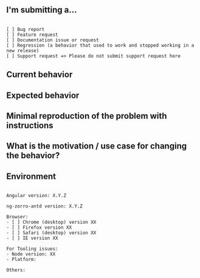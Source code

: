<!--
1. 官方 issue 用于报告 bug 和需求建议，关于Angular的使用和开发问题在这里可能不会得到解答，感谢您的理解。
2. 建议使用英文进行提问，这样你的问题可以被更多的人阅读和回答。如果表达上确实较复杂，英文标题加中文描述也是可选的方案。
3. 报告 BUG 时请务必按照下列格式书写，并尽可能提供源代码、复现步骤、复现演示、GIF 演示等。我们和你一样都希望尽快解决问题，请不要浪费时间在互相追问上。
4. 注意你的 issue 格式，不适合阅读的格式会被忽视或直接关闭。
5. 如果需要粘贴源码，尽量避免截图并注意代码格式。关于如何在 Markdown 中书写代码可以参考：https://segmentfault.com/markdown
6. 抱怨不能解决问题，通畅有效和心情舒畅的交流才能解决。
-->

## I'm submitting a...
<!-- Check one of the following options with "x" -->
<pre><code>
[ ] Bug report  <!-- Please search GitHub for a similar issue or PR before submitting -->
[ ] Feature request
[ ] Documentation issue or request
[ ] Regression (a behavior that used to work and stopped working in a new release)
[ ] Support request => Please do not submit support request here
</code></pre>

## Current behavior
<!-- Describe how the issue manifests. -->


## Expected behavior
<!-- Describe what the desired behavior would be. -->


## Minimal reproduction of the problem with instructions
<!--
For bug reports please provide the *STEPS TO REPRODUCE* and if possible a *MINIMAL DEMO* of the problem via
https://plnkr.co or similar (you can use this template as a starting point: http://plnkr.co/edit/tpl:sKWy62).
-->

## What is the motivation / use case for changing the behavior?
<!-- Describe the motivation or the concrete use case. -->


## Environment

<pre><code>
Angular version: X.Y.Z
<!-- Check whether this is still an issue in the most recent Angular version -->
ng-zorro-antd version: X.Y.Z
<!-- Check whether this is still an issue in the most recent ng-zorro-antd version -->
Browser:
- [ ] Chrome (desktop) version XX
- [ ] Firefox version XX
- [ ] Safari (desktop) version XX
- [ ] IE version XX
 
For Tooling issues:
- Node version: XX  <!-- run `node --version` -->
- Platform:  <!-- Mac, Linux, Windows -->

Others:
<!-- Anything else relevant?  Operating system version, IDE, package manager, HTTP server, ... -->
</code></pre>
